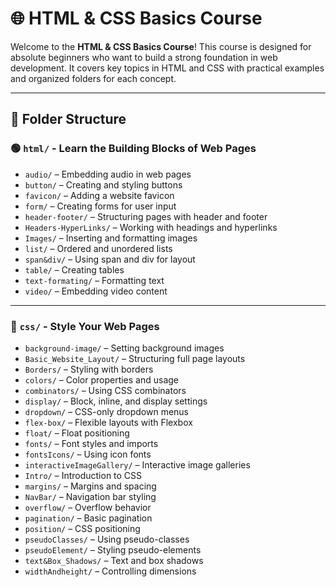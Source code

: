 # 🌐 HTML & CSS Basics Course

Welcome to the **HTML & CSS Basics Course**! This course is designed for absolute beginners who want to build a strong foundation in web development. It covers key topics in HTML and CSS with practical examples and organized folders for each concept.

---

## 📁 Folder Structure

### 🟢 `html/` - Learn the Building Blocks of Web Pages

- `audio/` – Embedding audio in web pages
- `button/` – Creating and styling buttons
- `favicon/` – Adding a website favicon
- `form/` – Creating forms for user input
- `header-footer/` – Structuring pages with header and footer
- `Headers-HyperLinks/` – Working with headings and hyperlinks
- `Images/` – Inserting and formatting images
- `list/` – Ordered and unordered lists
- `span&div/` – Using span and div for layout
- `table/` – Creating tables
- `text-formating/` – Formatting text
- `video/` – Embedding video content

---

### 🔵 `css/` - Style Your Web Pages

- `background-image/` – Setting background images
- `Basic_Website_Layout/` – Structuring full page layouts
- `Borders/` – Styling with borders
- `colors/` – Color properties and usage
- `combinators/` – Using CSS combinators
- `display/` – Block, inline, and display settings
- `dropdown/` – CSS-only dropdown menus
- `flex-box/` – Flexible layouts with Flexbox
- `float/` – Float positioning
- `fonts/` – Font styles and imports
- `fontsIcons/` – Using icon fonts
- `interactiveImageGallery/` – Interactive image galleries
- `Intro/` – Introduction to CSS
- `margins/` – Margins and spacing
- `NavBar/` – Navigation bar styling
- `overflow/` – Overflow behavior
- `pagination/` – Basic pagination
- `position/` – CSS positioning
- `pseudoClasses/` – Using pseudo-classes
- `pseudoElement/` – Styling pseudo-elements
- `text&Box_Shadows/` – Text and box shadows
- `widthAndheight/` – Controlling dimensions

